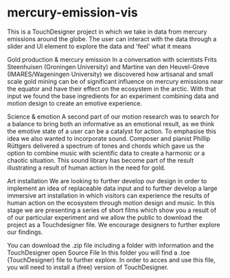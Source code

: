 # mercury-emission-vis
This is a TouchDesigner project in which we take in data from mercury emissions around the globe. The user can interact with the data through a slider and UI element to explore the data and 'feel' what it means

Gold production & mercury emission
In a conversation with scientists Frits Steenhuisen (Groningen University) and Martine van den Heuvel-Greve (IMARES/Wageningen University) we discovered how artisanal and small scale gold mining can be of significant influence on mercury emissions near the equator and have their effect on the ecosystem in the arctic. With that input we found the base ingredients for an experiment combining data and motion design to create an emotive experience.

Science & emotion
A second part of our motion research was to search for a balance to bring both an informative as an emotional result, as we think the emotive state of a user can be a catalyst for action. To emphasise this idea we also wanted to incorporate sound. Composer and pianist Phillip Rüttgers delivered a spectrum of tones and chords which gave us the option to combine music with scientific data to create a harmonic or a chaotic situation. This sound library has become part of the result illustrating a result of human action in the need for gold. 

Art installation
We are looking to further develop our design in order to implement an idea of replaceable data input and to further develop a large immersive art installation in which visitors can experience the results of human action on the ecosystem through motion design and music.
In this stage we are presenting a series of short films which show you a result of of our particular experiment and we allow the public to download the project as a Touchdesigner file. We encourage designers to further explore our findings.

You can download the .zip file including a folder with information and the TouchDesigner open Source File
In this folder you will find a .toe (TouchDesigner) file to further explore.
In order to acces and use this file, you will need to install a (free) version of TouchDesigner.
